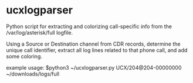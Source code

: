# ucxlogparser
Python script for extracting and colorizing call-specific info from the /var/log/asterisk/full logfile. 

Using a Source or Destination channel from CDR records, determine the unique call identifier, extract all log lines related to that phone call, and add some coloring.



example usage: $python3 ~/ucxlogparser.py UCX/204@204-00000000 ~/downloads/logs/full
